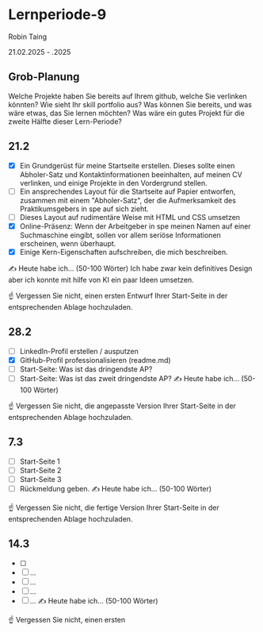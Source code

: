 # Lernperiode-9

Robin Taing

21.02.2025 - .2025

## Grob-Planung
Welche Projekte haben Sie bereits auf Ihrem github, welche Sie verlinken könnten?
Wie sieht Ihr skill portfolio aus? Was können Sie bereits, und was wäre etwas, das Sie lernen möchten?
Was wäre ein gutes Projekt für die zweite Hälfte dieser Lern-Periode?

## 21.2
- [x] Ein Grundgerüst für meine Startseite erstellen. Dieses sollte einen Abholer-Satz und Kontaktinformationen beeinhalten, auf meinen CV verlinken, und einige Projekte in den Vordergrund stellen.
- [ ] Ein ansprechendes Layout für die Startseite auf Papier entworfen, zusammen mit einem "Abholer-Satz", der die Aufmerksamkeit des Praktikumsgebers in spe auf sich zieht.
- [ ] Dieses Layout auf rudimentäre Weise mit HTML und CSS umsetzen
- [x] Online-Präsenz: Wenn der Arbeitgeber in spe meinen Namen auf einer Suchmaschine eingibt, sollen vor allem seriöse Informationen erscheinen, wenn überhaupt.
- [x] Einige Kern-Eigenschaften aufschreiben, die mich beschreiben.

✍️ Heute habe ich... (50-100 Wörter)
Ich habe zwar kein definitives Design aber ich konnte mit hilfe von KI ein paar Ideen umsetzen.

☝️ Vergessen Sie nicht, einen ersten Entwurf Ihrer Start-Seite in der entsprechenden Ablage hochzuladen.

## 28.2
- [ ] LinkedIn-Profil erstellen / ausputzen
- [x] GitHub-Profil professionalisieren (readme.md)
- [ ] Start-Seite: Was ist das dringendste AP?
- [ ] Start-Seite: Was ist das zweit dringendste AP?
✍️ Heute habe ich... (50-100 Wörter)

☝️ Vergessen Sie nicht, die angepasste Version Ihrer Start-Seite in der entsprechenden Ablage hochzuladen.

## 7.3
- [ ] Start-Seite 1
- [ ] Start-Seite 2
- [ ] Start-Seite 3
- [ ] Rückmeldung geben.
✍️ Heute habe ich... (50-100 Wörter)

☝️ Vergessen Sie nicht, die fertige Version Ihrer Start-Seite in der entsprechenden Ablage hochzuladen.

## 14.3
- [ ]
- [ ] ...
- [ ] ...
- [ ] ...
- [ ] ...
✍️ Heute habe ich... (50-100 Wörter)

☝️ Vergessen Sie nicht, einen ersten
